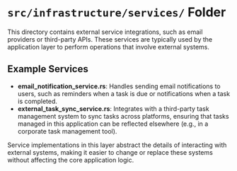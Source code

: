 # `src/infrastructure/services/` Folder

This directory contains external service integrations, such as email providers or third-party APIs. These services are typically used by the application layer to perform operations that involve external systems.

## Example Services

- **email_notification_service.rs**: Handles sending email notifications to users, such as reminders when a task is due or notifications when a task is completed.
- **external_task_sync_service.rs**: Integrates with a third-party task management system to sync tasks across platforms, ensuring that tasks managed in this application can be reflected elsewhere (e.g., in a corporate task management tool).

Service implementations in this layer abstract the details of interacting with external systems, making it easier to change or replace these systems without affecting the core application logic.